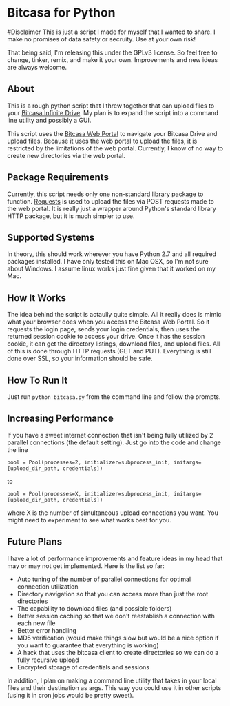 # Bitcasa for Python

#Disclaimer
This is just a script I made for myself that I wanted to share.  I make no promises of data safety or secruity.  Use at your own risk!

That being said, I'm releasing this under the GPLv3 license.  So feel free to change, tinker, remix, and make it your own.  Improvements and new ideas are always welcome.

## About
This is a rough python script that I threw together that can upload files to your [Bitcasa Infinite Drive][BID].  My plan is to expand the script into a command line utility and possibly a GUI.

This script uses the [Bitcasa Web Portal][BWP] to navigate your Bitcasa Drive and upload files.  Because it uses the web portal to upload the files, it is restricted by the limitations of the web portal.  Currently, I know of no way to create new directories via the web portal.

## Package Requirements

Currently, this script needs only one non-standard library package to function.  [Requests][rq] is used to upload the files via POST requests made to the web portal.  It is really just a wrapper around Python's standard library HTTP package, but it is much simpler to use.

## Supported Systems

In theory, this should work wherever you have Python 2.7 and all required packages installed.  I have only tested this on Mac OSX, so I'm not sure about Windows. I assume linux works just fine given that it worked on my Mac.

## How It Works

The idea behind the script is actaully quite simple.  All it really does is mimic what your browser does when you access the Bitcasa Web Portal.  So it requests the login page, sends your login credentials, then uses the returned session cookie to access your drive.  Once it has the session cookie, it can get the directory listings, download files, and upload files.  All of this is done through HTTP requests (GET and PUT).  Everything is still done over SSL, so your information should be safe.

## How To Run It

Just run
```python bitcasa.py```
from the command line and follow the prompts.

## Increasing Performance

If you have a sweet internet connection that isn't being fully utilized by 2 parallel connections (the default setting).  Just go into the code and change the line

```pool = Pool(processes=2, initializer=subprocess_init, initargs=[upload_dir_path, credentials])```

to

```pool = Pool(processes=X, initializer=subprocess_init, initargs=[upload_dir_path, credentials])```

where X is the number of simultaneous upload connections you want.  You might need to experiment to see what works best for you.

## Future Plans

I have a lot of performance improvements and feature ideas in my head that may or may not get implemented.  Here is the list so far:

- Auto tuning of the number of parallel connections for optimal connection utilization
- Directory navigation so that you can access more than just the root directories
- The capability to download files (and possible folders)
- Better session caching so that we don't reestablish a connection with each new file
- Better error handling
- MD5 verification (would make things slow but would be a nice option if you want to guarantee that everything is working)
- A hack that uses the bitcasa client to create directories so we can do a fully recursive upload
- Encrypted storage of credentials and sessions

In addition, I plan on making a command line utility that takes in your local files and their destination as args.  This way you could use it in other scripts (using it in cron jobs would be pretty sweet).

[BID]: http://www.bitcasa.com/
[BWP]: http://my.bitcasa.com/
[rq]: http://docs.python-requests.org/en/latest/
[tk]: http://docs.python.org/2/library/tkinter.html